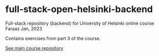 # full-stack-open-helsinki-backend
Full-stack repository (backend) for University of Helsinki online course
Faraaz Jan, 2023

Contains exercises from part 3 of the course.

[See main course repository](https://github.com/faqro/full-stack-open-helsinki)

